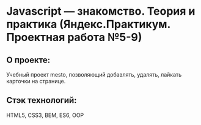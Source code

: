 # Javascript — знакомство. Теория и практика (Яндекс.Практикум. Проектная работа №5-9)

## О проекте:
Учебный проект mesto, позволяющий добавлять, удалять, лайкать карточки на странице.

## Стэк технологий:
HTML5, CSS3, BEM, ES6, OOP
